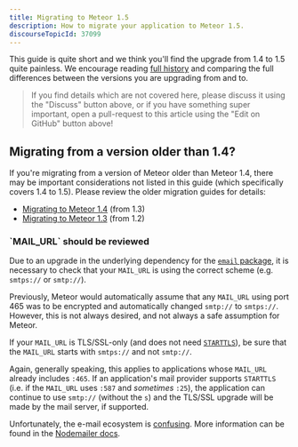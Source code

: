 ```yaml
---
title: Migrating to Meteor 1.5
description: How to migrate your application to Meteor 1.5.
discourseTopicId: 37099
---
```


This guide is quite short and we think you'll find the upgrade from 1.4 to 1.5 quite painless.  We encourage reading [full history](http://docs.meteor.com/changelog.html) and comparing the full differences between the versions you are upgrading from and to.

> If you find details which are not covered here, please discuss it using the "Discuss" button above, or if you have something super important, open a pull-request to this article using the "Edit on GitHub" button above!

<h2 id="older-versions">Migrating from a version older than 1.4?</h2>

If you're migrating from a version of Meteor older than Meteor 1.4, there may be important considerations not listed in this guide (which specifically covers 1.4 to 1.5).  Please review the older migration guides for details:

* [Migrating to Meteor 1.4](1.4-migration.html) (from 1.3)
* [Migrating to Meteor 1.3](1.3-migration.html) (from 1.2)

<h3 id="mail-url">`MAIL_URL` should be reviewed</h3>

Due to an upgrade in the underlying dependency for the [`email` package](http://docs.meteor.com/api/email.html), it is necessary to check that your `MAIL_URL` is using the correct scheme (e.g. `smtps://` or `smtp://`).

Previously, Meteor would automatically assume that any `MAIL_URL` using port 465 was to be encrypted and automatically changed `smtp://` to `smtps://`.  However, this is not always desired, and not always a safe assumption for Meteor.

If your `MAIL_URL` is TLS/SSL-only (and does not need [`STARTTLS`](https://en.wikipedia.org/wiki/Opportunistic_TLS)), be sure that the `MAIL_URL` starts with `smtps://` and not `smtp://`.

Again, generally speaking, this applies to applications whose `MAIL_URL` already includes `:465`.  If an application's mail provider supports `STARTTLS` (i.e. if the `MAIL_URL`  uses `:587` and _sometimes_ `:25`), the application can continue to use `smtp://` (without the `s`) and the TLS/SSL upgrade will be made by the mail server, if supported.

Unfortunately, the e-mail ecosystem is [confusing](http://busylog.net/smtp-tls-ssl-25-465-587/).  More information can be found in the [Nodemailer docs](https://nodemailer.com/smtp/).
